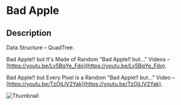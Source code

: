 # Bad Apple

## Description

Data Structure &ndash; QuadTree.

Bad Apple!! but It's Made of Random "Bad Apple!! but..." Videos &ndash; [https://youtu.be/Lv5BqYe_Fdo](https://youtu.be/Lv5BqYe_Fdo).

Bad Apple!! but Every Pixel is a Random "Bad Apple!! but..." Video &ndash; [https://youtu.be/TzOjLlV2Yak](https://youtu.be/TzOjLlV2Yak).

![Thumbnail](youtube/Thumbnail.png)

